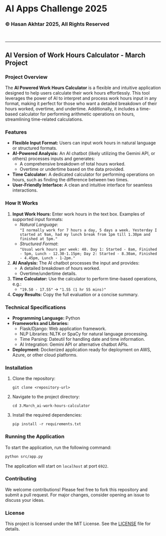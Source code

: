 # AI Apps Challenge 2025

### © Hasan Akhtar 2025, All Rights Reserved

<br>
<hr>

## AI Version of Work Hours Calculator - March Project

### Project Overview
The **AI Powered Work Hours Calculator** is a flexible and intuitive application designed to help users calculate their work hours effortlessly. This tool leverages the power of AI to interpret and process work hours input in any format, making it perfect for those who want a detailed breakdown of their hours worked, overtime, and undertime. Additionally, it includes a time-based calculator for performing arithmetic operations on hours, streamlining time-related calculations.

### Features
- **Flexible Input Format:** Users can input work hours in natural language or structured formats.
- **AI-Powered Analysis:** An AI chatbot (likely utilizing the Gemini API, or others) processes inputs and generates:
  - A comprehensive breakdown of total hours worked.
  - Overtime or undertime based on the data provided.
- **Time Calculator:** A dedicated calculator for performing operations on hours, such as finding the difference between two times.
- **User-Friendly Interface:** A clean and intuitive interface for seamless interactions.

### How It Works
1. **Input Work Hours:** Enter work hours in the text box. Examples of supported input formats:
   - *Natural Language*:  
     `"I normally work for 7 hours a day, 5 days a week. Yesterday I started at 9am, had my lunch break from 1pm till 1.30pm and finished at 5pm."`  
   - *Structured Format*:  
     `"Usual work hours per week: 40. Day 1: Started - 8am, Finished - 5pm, Lunch - 12.30-1.15pm; Day 2: Started - 8.30am, Finished - 4.45pm, Lunch - 1-2pm."`
2. **AI Analysis:** The AI chatbot processes the input and provides:
   - A detailed breakdown of hours worked.
   - Overtime/undertime details.
3. **Time Calculator:** Use the calculator to perform time-based operations, e.g.:
   - `"19.50 - 17.55"` → `"1.55 (1 hr 55 mins)"`
4. **Copy Results:** Copy the full evaluation or a concise summary.

### Technical Specifications
- **Programming Language:** Python  
- **Frameworks and Libraries:**
  - Flask/Django: Web application framework.
  - NLP Libraries: NLTK or SpaCy for natural language processing.
  - Time Parsing: Dateutil for handling date and time information.
  - AI Integration: Gemini API or alternative chatbot APIs.
- **Deployment:** Dockerized application ready for deployment on AWS, Azure, or other cloud platforms.

### Installation
1. Clone the repository:
   ```
   git clone <repository-url>
   ```
2. Navigate to the project directory:
   ```
   cd 3.March_ai-work-hours-calculator
   ```
3. Install the required dependencies:
   ```
   pip install -r requirements.txt
   ```

### Running the Application  
To start the application, run the following command:  
```bash  
python src/app.py  
```  
The application will start on `localhost` at port `6922`.   

### Contributing
We welcome contributions! Please feel free to fork this repository and submit a pull request. For major changes, consider opening an issue to discuss your ideas.

### License
This project is licensed under the MIT License. See the [LICENSE](../LICENSE.txt) file for details.